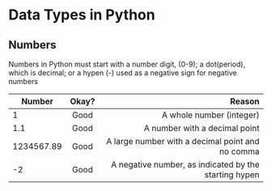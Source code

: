 # Data Types in Python

## Numbers
Numbers in Python must start with a number digit, (0-9); a dot(period), which is decimal; or a hypen (-) used as a negative sign for negative numbers

| Number        | Okay?           | Reason                                                |
| ------------- |:---------------:| -----------------------------------------------------:|
| 1             | Good            | A whole number (integer)                              |
| 1.1           | Good            | A number with a decimal point                         |
| 1234567.89    | Good            | A large number with a decimal point and no comma      |
| -2            | Good            | A negative number, as indicated by the starting hypen |